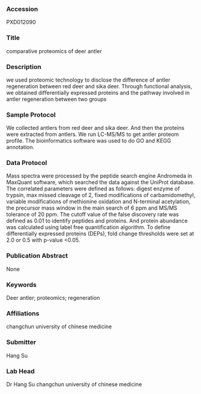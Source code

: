 ### Accession
PXD012090

### Title
comparative proteomics of deer antler

### Description
we used proteomic technology to disclose the difference of antler regeneration between red deer and sika deer. Through functional analysis, we obtained differentially expressed proteins and the pathway involved in antler regeneration between two groups

### Sample Protocol
We collected antlers from red deer and sika deer. And then the proteins were extracted from antlers. We run LC-MS/MS to get antler proteom profile. The bioinformatics software was used to do GO and KEGG annotation.

### Data Protocol
Mass spectra were processed by the peptide search engine Andromeda in MaxQuant software, which searched the data against the UniProt database. The correlated parameters were defined as follows: digest enzyme of trypsin, max missed cleavage of 2, fixed modifications of carbamidomethyl, variable modifications of methionine oxidation and N-terminal acetylation, the precursor mass window in the main search of 6 ppm and MS/MS tolerance of 20 ppm. The cutoff value of the false discovery rate was defined as 0.01 to identify peptides and proteins. And protein abundance was calculated using label free quantification algorithm. To define differentially expressed proteins (DEPs), fold change thresholds were set at 2.0 or 0.5 with p-value <0.05.

### Publication Abstract
None

### Keywords
Deer antler; proteomics; regeneration

### Affiliations
changchun university of chinese medicine

### Submitter
Hang Su

### Lab Head
Dr Hang Su
changchun university of chinese medicine


